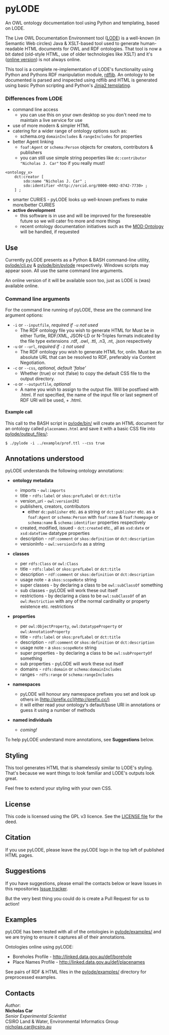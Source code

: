 # pyLODE
An OWL ontology documentation tool using Python and templating, based on LODE.

The Live OWL Documentation Environment tool ([LODE](https://github.com/essepuntato/LODE)) is a well-known (in Semantic Web circles) Java & XSLT-based tool used to generate human-readable HTML documents for OWL and RDF ontologies. That tool is now a bit dated (old-style HTML, use of older technologies like XSLT) and it's ([online version](www.essepuntato.it/lode)) is not always online.

This tool is a complete re-implementation of LODE's functionality using Python and Pythons RDF manipulation module, [rdflib](https://pypi.org/project/rdflib/). An ontology to be documented is parsed and inspected using rdflib and HTML is generated using basic Python scripting and Python's [Jinja2 templating](https://pypi.org/project/Jinja2/).


### Differences from LODE
* command line access
    * you can use this on your own desktop so you don't need me to maintain a live service for use
* use of more modern & simpler HTML
* catering for a wider range of ontology options such as:
    * schema.org `domainIncludes` & `rangeIncludes` for properties
* better Agent linking
    * `foaf:Agent` or `schema:Person` objects for creators, contributors & publishers
    * you can still use simple string peoperties like `dc:contributor "Nicholas J. Car"` too if you really must!

```
<ontology_x>
    dct:creator [
        sdo:name "Nicholas J. Car" ;
        sdo:identifier <http://orcid.org/0000-0002-8742-7730> ;
    ] ;
```

* smarter CURIES - pyLODE looks up well-known prefixes to make more/better CURIES
* **active development**
    * this software is in use and will be improved for the foreseeable future so we will cater fro more and more things
    * recent ontology documentation initiatives such as the [MOD Ontology](https://github.com/sifrproject/MOD-Ontology) will be handled, if requested


## Use
Currently pyLODE presents as a Python & BASH command-line utility, [pylode/cli.py](pylode/cli.py) & [pylode/bin/pylode](pylode/bin/pylode) respectively. Windows scripts may appear soon. All use the same command line arguments.

An online version of it will be available soon too, just as LODE is (was) available online.


### Command line arguments
For the command line running of pyLODE, these are the command line argument options:

* `-i` or `--inputfile`, *required if `-u` not used*
  * The RDF ontology file you wish to generate HTML for Must be in either Turtle, RDF/XML, JSON-LD or N-Triples formats indicated by the file type extensions .rdf, .owl, .ttl, .n3, .nt, .json respectively
* `-u` or `--url`, *required if `-1` not used*
  * The RDF ontology you wish to generate HTML for, onlin. Must be an absolute URL that can be resolved to RDF, preferably via Content Negotiation.
* `-c` or `--css`, *optional, default 'false'*
  * Whether (true) or not (false) to copy the default CSS file to the output directory.
* `-o` or `--outputfile`, *optional*
  * A name you wish to assign to the output file. Will be postfixed with .html. If not specified, the name of the input file or last segment of RDF URI will be used, + .html.

#### Example call
This call to the BASH script in [pylode/bin/](pylode/bin/) will create an HTML document for an ontology called `placenames.html` and save it with a basic CSS file into [pylode/output_files/](pylode/output_files/):

```
$ ./pylode -i ../example/prof.ttl --css true
```


## Annotations understood
pyLODE understands the following ontology annotations:

* **ontology metadata**
    * imports - `owl:imports`
    * title - `rdfs:label` or `skos:prefLabel` or `dct:title`
    * version_uri - `owl:versionIRI`
    * publishers, creators, contributors
        * either `dc:publisher` etc. as a string or `dct:publisher` etc. as a `foaf:Agent` or `schema:Person` with `foaf:name` & `foaf:homepage` or `schema:name` & `schema:identifier` properties respectively
    * created, modified, issued - `dct:created` etc., all as `xsd:date` or `xsd:dateTime` datatype properties
    * description - `rdf:comment` or `skos:definition` or `dct:description`
    * versionInfo - `owl:versionInfo` as a string

* **classes**
    * per `rdfs:Class` or `owl:Class`
    * title - `rdfs:label` or `skos:prefLabel` or `dct:title`
    * description - `rdf:comment` or `skos:definition` or `dct:description`
    * usage note - a `skos:scopeNote` string
    * super classes - by declaring a class to be `owl:subClassOf` something
    * sub classes - pyLODE will work these out itself
    * restrictions - by declaring a class to be `owl:subClassOf` of an `owl:Restriction` with any of the normal cardinality or property existence etc. restrictions

* **properties**
    * per `owl:ObjectProperty`, `owl:DatatypeProperty` or `owl:AnnotationProperty`
    * title - `rdfs:label` or `skos:prefLabel` or `dct:title`
    * description - `rdf:comment` or `skos:definition` or `dct:description`
    * usage note - a `skos:scopeNote` string
    * super properties - by declaring a class to be `owl:subPropertyOf` something
    * sub properties - pyLODE will work these out itself
    * domains - `rdfs:domain` or `schema:domainIncludes`
    * ranges - `rdfs:range` or `schema:rangeIncludes`

* **namespaces**
    * pyLODE will honour any namespace prefixes you set and look up others in [http://prefix.cc](http://prefix.cc/)
    * it will either read your ontology's default/base URI in annotations or guess it using a number of methods

* **named individuals**
    * *coming!*

To help pyLODE understand more annotations, see **Suggestions** below.


## Styling
This tool generates HTML that is shamelessly similar to LODE's styling. That's because we want things to look familiar and LODE's outputs look great.

Feel free to extend your styling with your own CSS.


## License
This code is licensed using the GPL v3 licence. See the [LICENSE file](LICENSE) for the deed.


## Citation
If you use pyLODE, please leave the pyLODE logo in the top left of published HTML pages.


## Suggestions
If you have suggestions, please email the contacts below or leave Issues in this repositories [Issue tracker](https://github.com/rdflib/pyLODE/issues).

But the very best thing you could do is create a Pull Request for us to action!


## Examples
pyLODE has been tested with all of the ontologies in [pylode/examples/](pylode/examples/) and we are trying to ensure it captures all of their annotations.

Ontologies online using pyLODE:

* Boreholes Profile - <http://linked.data.gov.au/def/borehole>
* Place Names Profile - <http://linked.data.gov.au/def/placenames>

See pairs of RDF & HTML files in the [pylode/examples/](pylode/examples/) directory for preprocessed examples.


## Contacts
*Author*:  
**Nicholas Car**  
*Senior Experimental Scientist*  
CSIRO Land & Water, Environmental Informatics Group  
<nicholas.car@csiro.au>  
